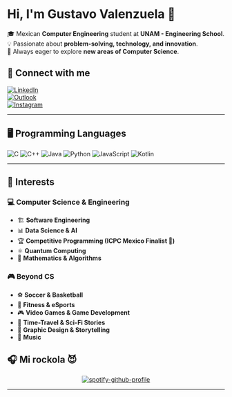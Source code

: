 # Hi, I'm Gustavo Valenzuela 👋  

🎓 Mexican **Computer Engineering** student at **UNAM - Engineering School**.  
💡 Passionate about **problem-solving, technology, and innovation**.  
🚀 Always eager to explore **new areas of Computer Science**.  

## 🔗 Connect with me  
[![LinkedIn](https://img.shields.io/badge/LinkedIn-%230077B5.svg?style=for-the-badge&logo=linkedin&logoColor=white)](https://www.linkedin.com/in/gussstt0/)  
[![Outlook](https://img.shields.io/badge/Outlook-%230078D4.svg?style=for-the-badge&logo=microsoft-outlook&logoColor=white)](mailto:zgus.tt0@outlook.com)  
[![Instagram](https://img.shields.io/badge/Instagram-%23E4405F.svg?style=for-the-badge&logo=instagram&logoColor=white)](https://www.instagram.com/gusss_tt0)  

---

## 🖥️ **Programming Languages**  
<div>  
  <img src="https://img.shields.io/badge/C-%2300599C.svg?style=for-the-badge&logo=c&logoColor=white" alt="C"/>  
  <img src="https://img.shields.io/badge/C++-%2300599C.svg?style=for-the-badge&logo=c%2B%2B&logoColor=white" alt="C++"/>  
  <img src="https://img.shields.io/badge/Java-%23ED8B00.svg?style=for-the-badge&logo=java&logoColor=white" alt="Java"/>  
  <img src="https://img.shields.io/badge/Python-%233776AB.svg?style=for-the-badge&logo=python&logoColor=white" alt="Python"/>  
  <img src="https://img.shields.io/badge/JavaScript-%23F7DF1E.svg?style=for-the-badge&logo=javascript&logoColor=black" alt="JavaScript"/>  
  <img src="https://img.shields.io/badge/Kotlin-0095D5.svg?style=for-the-badge&logo=kotlin&logoColor=white" alt="Kotlin"/>
</div>


---

## 🔭 **Interests**  

### **💻 Computer Science & Engineering**  
- 🏗 **Software Engineering**  
- 📊 **Data Science & AI**  
- 🏆 **Competitive Programming (ICPC Mexico Finalist 🎉)**  
- ⚛ **Quantum Computing**  
- 🔢 **Mathematics & Algorithms**  

### **🎮 Beyond CS**  
- ⚽ **Soccer & Basketball**  
- 💪 **Fitness & eSports**  
- 🎮 **Video Games & Game Development**  
- 📖 **Time-Travel & Sci-Fi Stories**  
- 🎨 **Graphic Design & Storytelling**  
- 🎵 **Music**  

## 🎧 **Mi rockola** 😈
<div align="center">
    <a href="https://spotify-github-profile.kittinanx.com/api/view?uid=31ncegtzghhjfmau3eo7fke7xwpe&redirect=true">
        <img src="https://spotify-github-profile.kittinanx.com/api/view?uid=31ncegtzghhjfmau3eo7fke7xwpe&cover_image=true&theme=default&show_offline=false&background_color=121212&interchange=true" alt="spotify-github-profile"/>
    </a>
</div>

---
